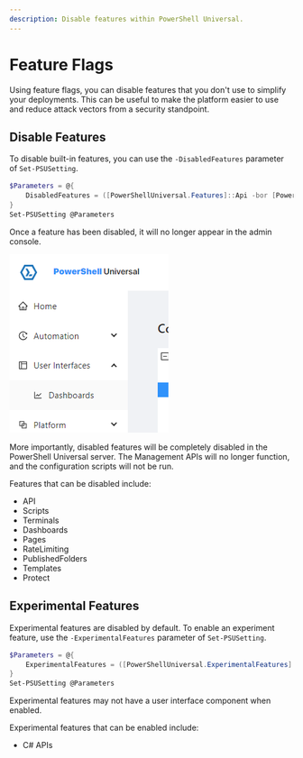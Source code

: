 ```yaml
---
description: Disable features within PowerShell Universal.
---
```


# Feature Flags

Using feature flags, you can disable features that you don't use to simplify your deployments. This can be useful to make the platform easier to use and reduce attack vectors from a security standpoint.&#x20;

## Disable Features

To disable built-in features, you can use the `-DisabledFeatures` parameter of `Set-PSUSetting`.

```powershell
$Parameters = @{
    DisabledFeatures = ([PowerShellUniversal.Features]::Api -bor [PowerShellUniversal.Features]::Pages)
}
Set-PSUSetting @Parameters
```

Once a feature has been disabled, it will no longer appear in the admin console.&#x20;

![](<../.gitbook/assets/image (1) (1) (3).png>)

More importantly, disabled features will be completely disabled in the PowerShell Universal server. The Management APIs will no longer function, and the configuration scripts will not be run.&#x20;

Features that can be disabled include:&#x20;

* API
* Scripts
* Terminals
* Dashboards
* Pages
* RateLimiting
* PublishedFolders
* Templates
* Protect

## Experimental Features

Experimental features are disabled by default. To enable an experiment feature, use the `-ExperimentalFeatures` parameter of `Set-PSUSetting`.&#x20;

```powershell
$Parameters = @{
	ExperimentalFeatures = ([PowerShellUniversal.ExperimentalFeatures]::CSharpLang)
}
Set-PSUSetting @Parameters 
```

Experimental features may not have a user interface component when enabled.&#x20;

Experimental features that can be enabled include:&#x20;

* C# APIs
